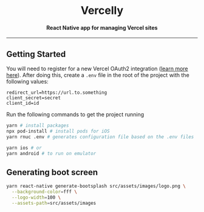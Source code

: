 <p align="center">
  <h1 align="center">Vercelly</h1>
  <h4 align="center">React Native app for managing Vercel sites</h4>
</p>

<!-- <p align="center">
  <a href="https://apps.apple.com/app/id1547834539">Download iOS</a> • <a href="https://play.google.com/store/apps/details?id=deploy.nyxo.app">Download Android</a>
  <a href="https://testflight.apple.com/join/cTsXZE42">iOS Beta</a> • <a href="https://play.google.com/apps/testing/deploy.nyxo.app">Android Beta</a>
</p> -->

<hr></hr>

## Getting Started

You will need to register for a new Vercel OAuth2 integration ([learn more here](https://vercel.com/docs/integrations)). After doing this, create a `.env` file in the root of the project with the following values:

```
redirect_url=https://url.to.something
client_secret=secret
client_id=id
```

Run the following commands to get the project running

```bash
yarn # install packages
npx pod-install # install pods for iOS
yarn rnuc .env # generates configuration file based on the .env files

yarn ios # or
yarn android # to run on emulator
```

## Generating boot screen

```bash
yarn react-native generate-bootsplash src/assets/images/logo.png \
  --background-color=fff \
  --logo-width=100 \
  --assets-path=src/assets/images
```
